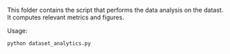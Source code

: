 This folder contains the script that performs the data analysis on the datast. It computes relevant metrics and figures.

Usage:
```sh
python dataset_analytics.py
```
